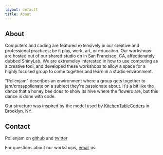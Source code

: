 ```yaml
---
layout: default
title: About
---
```


## About

Computers and coding are featured extensively in our creative and professional practices; be it play, work, art, or education. Our workshops are hosted out of our shared studio on in San Francisco, CA, affectionately dubbed ShinyLab. We are extremeley interested in how to use computing as a creative tool, and developed these workshops to allow a space for a highly focused group to come together and learn in a studio environment.

"Pollenjam" describes an environment where a group gets together to jam/crosspollenate on a subject they're passionate about. It's a bit like the dance that a honey bee does to show its hive where the flowers are, but this dance is done with code. 

Our structure was inspired by the model used by [KitchenTableCoders](http://kitchentablecoders.com) in Brooklyn, NY. 

## Contact
Pollenjam on [github](http://github.com/pollenjam) and [twitter](http://twitter.com/pollenjam)

For questions about our workshops, [email](hi@pollenjam.com) us.

